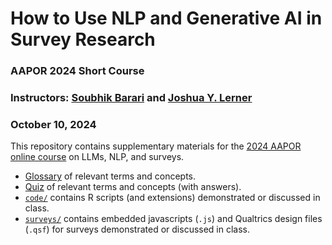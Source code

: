 # How to Use NLP and Generative AI in Survey Research
### AAPOR 2024 Short Course
### Instructors: [Soubhik Barari](https://soubhikbarari.com/) and [Joshua Y. Lerner](https://sites.google.com/view/joshuaylerner/home)
### October 10, 2024

This repository contains supplementary materials for the [2024 AAPOR online course](https://aapor.org/short-courses/) on LLMs, NLP, and surveys.

- [Glossary](glossary.md) of relevant terms and concepts.
- [Quiz](quiz.md) of relevant terms and concepts (with answers).
- [`code/`](/code) contains R scripts (and extensions) demonstrated or discussed in class.
- [`surveys/`](/surveys) contains embedded javascripts (`.js`) and Qualtrics design files (`.qsf`) for surveys demonstrated or discussed in class.
